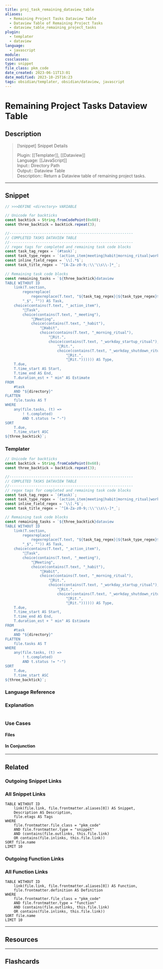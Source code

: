 ```yaml
---
title: proj_task_remaining_dataview_table
aliases:
  - Remaining Project Tasks Dataview Table
  - Dataview Table of Remaining Project Tasks
  - dataview_table_remaining_project_tasks
plugin:
  - templater
  - dataview
language:
  - javascript
module: 
cssclasses:
type: snippet
file_class: pkm_code
date_created: 2023-06-11T13:01
date_modified: 2023-10-25T16:23
tags: obsidian/templater, obsidian/dataview, javascript
---
```

# Remaining Project Tasks Dataview Table

## Description

> [!snippet] Snippet Details
>  
> Plugin: [[Templater]], [[Dataview]]  
> Language: [[JavaScript]]  
> Input:: Directory Path  
> Output:: Dataview Table  
> Description:: Return a Dataview table of remaining project tasks.

---

## Snippet

<!-- Add the full code including explanatory comments  -->

```javascript
// >>>DEFINE <directory> VARIABLE

// Unicode for backticks
const backtick = String.fromCodePoint(0x60);
const three_backtick = backtick.repeat(3);

//---------------------------------------------------------
// COMPLETED TASKS DATAVIEW TABLE
//---------------------------------------------------------
// regex tags for completed and remaining task code blocks
const task_tag_regex = `(#task)`;
const task_type_regex = `(action_item|meeting|habit|morning_ritual|workday_startup_ritual|workday_shutdown_ritual|evening_ritual)\\s*`;
const inline_field_regex = `\\[.*$`;
const task_title_regex = `^[A-Za-z0-9;:\\'\\s\\-]*_`;
  
// Remaining task code blocks
const remaining_tasks = `${three_backtick}dataview
TABLE WITHOUT ID 
	link(T.section, 
		regexreplace(
			regexreplace(T.text, "${task_tag_regex}|${task_type_regex}${inline_field_regex}", ""), 
		"_$", "")) AS Task,
	choice(contains(T.text, "_action_item"), 
		"🔨Task", 
		choice(contains(T.text, "_meeting"), 
			"🤝Meeting", 
			choice(contains(T.text, "_habit"), 
				"🤖Habit", 
				choice(contains(T.text, "_morning_ritual"), 
					"🍵Rit.", 
					choice(contains(T.text, "_workday_startup_ritual"), 
						"🌇Rit.", 
						choice(contains(T.text, "_workday_shutdown_ritual"), 
							"🌆Rit.", 
							"🛌Rit.")))))) AS Type,
	T.due,
	T.time_start AS Start,
	T.time_end AS End,
	T.duration_est + " min" AS Estimate
FROM 
	#task 
	AND "${directory}"
FLATTEN 
	file.tasks AS T
WHERE 
	any(file.tasks, (t) => 
		! t.completed)
		AND t.status != "-")
SORT 
	T.due,
	T.time_start ASC
${three_backtick}`;
```

### Templater

<!-- Add the full code excluding explanatory comments  -->

```javascript
// Unicode for backticks
const backtick = String.fromCodePoint(0x60);
const three_backtick = backtick.repeat(3);

//---------------------------------------------------------
// COMPLETED TASKS DATAVIEW TABLE
//---------------------------------------------------------
// regex tags for completed and remaining task code blocks
const task_tag_regex = `(#task)`;
const task_type_regex = `(action_item|meeting|habit|morning_ritual|workday_startup_ritual|workday_shutdown_ritual|evening_ritual)\\s*`;
const inline_field_regex = `\\[.*$`;
const task_title_regex = `^[A-Za-z0-9;:\\'\\s\\-]*_`;

// Remaining task code blocks
const remaining_tasks = `${three_backtick}dataview
TABLE WITHOUT ID 
	link(T.section, 
		regexreplace(
			regexreplace(T.text, "${task_tag_regex}|${task_type_regex}${inline_field_regex}", ""), 
		"_$", "")) AS Task,
	choice(contains(T.text, "_action_item"), 
		"🔨Task", 
		choice(contains(T.text, "_meeting"), 
			"🤝Meeting", 
			choice(contains(T.text, "_habit"), 
				"🤖Habit", 
				choice(contains(T.text, "_morning_ritual"), 
					"🍵Rit.", 
					choice(contains(T.text, "_workday_startup_ritual"), 
						"🌇Rit.", 
						choice(contains(T.text, "_workday_shutdown_ritual"), 
							"🌆Rit.", 
							"🛌Rit.")))))) AS Type,
	T.due,
	T.time_start AS Start,
	T.time_end AS End,
	T.duration_est + " min" AS Estimate
FROM 
	#task 
	AND "${directory}"
FLATTEN 
	file.tasks AS T
WHERE 
	any(file.tasks, (t) => 
		! t.completed)
		AND t.status != "-")
SORT 
	T.due,
	T.time_start ASC
${three_backtick}`;
```

### Language Reference

<!-- Recreate the code with links to files  -->

### Explanation

```javascript

```

### Use Cases

#### Files

<!-- Files containing the snippet  -->

#### In Conjunction

<!-- Snippets used together with this snippet  -->

---

## Related

### Outgoing Snippet Links

<!-- Link related snippet here -->

### All Snippet Links

<!-- Query limit 10  -->

```dataview
TABLE WITHOUT ID
	link(file.link, file.frontmatter.aliases[0]) AS Snippet,
	Description AS Description,
	file.etags AS Tags
WHERE 
	file.frontmatter.file_class = "pkm_code"
	AND file.frontmatter.type = "snippet"
	AND (contains(file.outlinks, this.file.link)
	OR contains(file.inlinks, this.file.link))
SORT file.name
LIMIT 10
```

### Outgoing Function Links

<!-- Link related functions here -->

### All Function Links

<!-- Query limit 10  -->

```dataview
TABLE WITHOUT ID
	link(file.link, file.frontmatter.aliases[0]) AS Function,
	file.frontmatter.definition AS Definition
WHERE 
	file.frontmatter.file_class = "pkm_code"
	AND file.frontmatter.type = "function"
	AND (contains(file.outlinks, this.file.link)
	OR contains(file.inlinks, this.file.link))
SORT file.name
LIMIT 10
```

---

## Resources

---

## Flashcards
